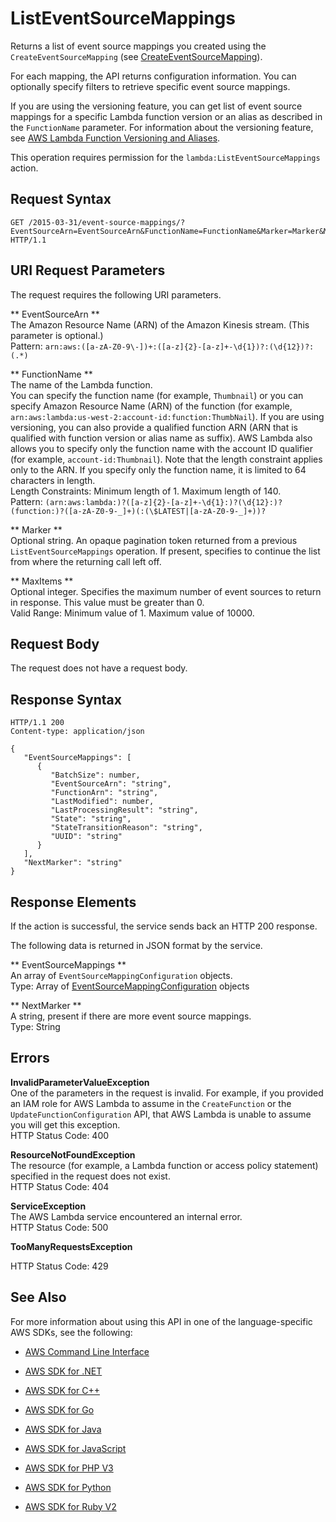 # ListEventSourceMappings<a name="API_ListEventSourceMappings"></a>

Returns a list of event source mappings you created using the `CreateEventSourceMapping` \(see [CreateEventSourceMapping](API_CreateEventSourceMapping.md)\)\. 

For each mapping, the API returns configuration information\. You can optionally specify filters to retrieve specific event source mappings\.

If you are using the versioning feature, you can get list of event source mappings for a specific Lambda function version or an alias as described in the `FunctionName` parameter\. For information about the versioning feature, see [AWS Lambda Function Versioning and Aliases](http://docs.aws.amazon.com/lambda/latest/dg/versioning-aliases.html)\. 

This operation requires permission for the `lambda:ListEventSourceMappings` action\.

## Request Syntax<a name="API_ListEventSourceMappings_RequestSyntax"></a>

```
GET /2015-03-31/event-source-mappings/?EventSourceArn=EventSourceArn&FunctionName=FunctionName&Marker=Marker&MaxItems=MaxItems HTTP/1.1
```

## URI Request Parameters<a name="API_ListEventSourceMappings_RequestParameters"></a>

The request requires the following URI parameters\.

 ** EventSourceArn **   
The Amazon Resource Name \(ARN\) of the Amazon Kinesis stream\. \(This parameter is optional\.\)  
Pattern: `arn:aws:([a-zA-Z0-9\-])+:([a-z]{2}-[a-z]+-\d{1})?:(\d{12})?:(.*)` 

 ** FunctionName **   
The name of the Lambda function\.  
 You can specify the function name \(for example, `Thumbnail`\) or you can specify Amazon Resource Name \(ARN\) of the function \(for example, `arn:aws:lambda:us-west-2:account-id:function:ThumbNail`\)\. If you are using versioning, you can also provide a qualified function ARN \(ARN that is qualified with function version or alias name as suffix\)\. AWS Lambda also allows you to specify only the function name with the account ID qualifier \(for example, `account-id:Thumbnail`\)\. Note that the length constraint applies only to the ARN\. If you specify only the function name, it is limited to 64 characters in length\.   
Length Constraints: Minimum length of 1\. Maximum length of 140\.  
Pattern: `(arn:aws:lambda:)?([a-z]{2}-[a-z]+-\d{1}:)?(\d{12}:)?(function:)?([a-zA-Z0-9-_]+)(:(\$LATEST|[a-zA-Z0-9-_]+))?` 

 ** Marker **   
Optional string\. An opaque pagination token returned from a previous `ListEventSourceMappings` operation\. If present, specifies to continue the list from where the returning call left off\. 

 ** MaxItems **   
Optional integer\. Specifies the maximum number of event sources to return in response\. This value must be greater than 0\.  
Valid Range: Minimum value of 1\. Maximum value of 10000\.

## Request Body<a name="API_ListEventSourceMappings_RequestBody"></a>

The request does not have a request body\.

## Response Syntax<a name="API_ListEventSourceMappings_ResponseSyntax"></a>

```
HTTP/1.1 200
Content-type: application/json

{
   "EventSourceMappings": [ 
      { 
         "BatchSize": number,
         "EventSourceArn": "string",
         "FunctionArn": "string",
         "LastModified": number,
         "LastProcessingResult": "string",
         "State": "string",
         "StateTransitionReason": "string",
         "UUID": "string"
      }
   ],
   "NextMarker": "string"
}
```

## Response Elements<a name="API_ListEventSourceMappings_ResponseElements"></a>

If the action is successful, the service sends back an HTTP 200 response\.

The following data is returned in JSON format by the service\.

 ** EventSourceMappings **   
An array of `EventSourceMappingConfiguration` objects\.  
Type: Array of [EventSourceMappingConfiguration](API_EventSourceMappingConfiguration.md) objects

 ** NextMarker **   
A string, present if there are more event source mappings\.  
Type: String

## Errors<a name="API_ListEventSourceMappings_Errors"></a>

 **InvalidParameterValueException**   
One of the parameters in the request is invalid\. For example, if you provided an IAM role for AWS Lambda to assume in the `CreateFunction` or the `UpdateFunctionConfiguration` API, that AWS Lambda is unable to assume you will get this exception\.  
HTTP Status Code: 400

 **ResourceNotFoundException**   
The resource \(for example, a Lambda function or access policy statement\) specified in the request does not exist\.  
HTTP Status Code: 404

 **ServiceException**   
The AWS Lambda service encountered an internal error\.  
HTTP Status Code: 500

 **TooManyRequestsException**   
   
HTTP Status Code: 429

## See Also<a name="API_ListEventSourceMappings_SeeAlso"></a>

For more information about using this API in one of the language\-specific AWS SDKs, see the following:

+  [AWS Command Line Interface](http://docs.aws.amazon.com/goto/aws-cli/lambda-2015-03-31/ListEventSourceMappings) 

+  [AWS SDK for \.NET](http://docs.aws.amazon.com/goto/DotNetSDKV3/lambda-2015-03-31/ListEventSourceMappings) 

+  [AWS SDK for C\+\+](http://docs.aws.amazon.com/goto/SdkForCpp/lambda-2015-03-31/ListEventSourceMappings) 

+  [AWS SDK for Go](http://docs.aws.amazon.com/goto/SdkForGoV1/lambda-2015-03-31/ListEventSourceMappings) 

+  [AWS SDK for Java](http://docs.aws.amazon.com/goto/SdkForJava/lambda-2015-03-31/ListEventSourceMappings) 

+  [AWS SDK for JavaScript](http://docs.aws.amazon.com/goto/AWSJavaScriptSDK/lambda-2015-03-31/ListEventSourceMappings) 

+  [AWS SDK for PHP V3](http://docs.aws.amazon.com/goto/SdkForPHPV3/lambda-2015-03-31/ListEventSourceMappings) 

+  [AWS SDK for Python](http://docs.aws.amazon.com/goto/boto3/lambda-2015-03-31/ListEventSourceMappings) 

+  [AWS SDK for Ruby V2](http://docs.aws.amazon.com/goto/SdkForRubyV2/lambda-2015-03-31/ListEventSourceMappings) 